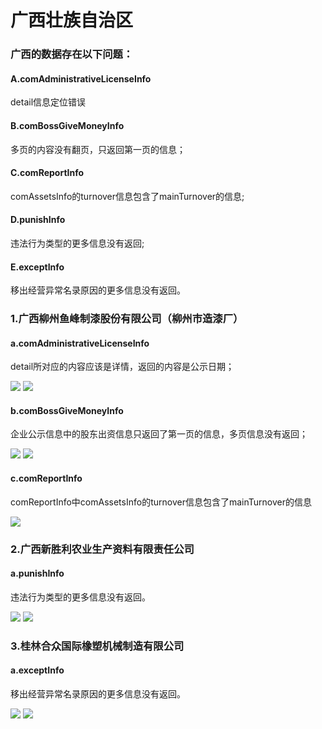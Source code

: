 # 广西壮族自治区
### 广西的数据存在以下问题：
#### A.comAdministrativeLicenseInfo
detail信息定位错误
#### B.comBossGiveMoneyInfo
多页的内容没有翻页，只返回第一页的信息；
#### C.comReportInfo
comAssetsInfo的turnover信息包含了mainTurnover的信息;
#### D.punishInfo
违法行为类型的更多信息没有返回;
#### E.exceptInfo
移出经营异常名录原因的更多信息没有返回。
### 1.广西柳州鱼峰制漆股份有限公司（柳州市造漆厂）
#### a.comAdministrativeLicenseInfo
detail所对应的内容应该是详情，返回的内容是公示日期；

![](http://o7qrps1cr.bkt.clouddn.com/%E5%B1%8F%E5%B9%95%E5%BF%AB%E7%85%A7%202016-07-03%20%E4%B8%8B%E5%8D%886.49.42.png)
![](http://o7qrps1cr.bkt.clouddn.com/%E5%B1%8F%E5%B9%95%E5%BF%AB%E7%85%A7%202016-07-03%20%E4%B8%8B%E5%8D%886.49.47.png)

#### b.comBossGiveMoneyInfo
企业公示信息中的股东出资信息只返回了第一页的信息，多页信息没有返回；

![](http://o7qrps1cr.bkt.clouddn.com/%E5%B1%8F%E5%B9%95%E5%BF%AB%E7%85%A7%202016-07-03%20%E4%B8%8B%E5%8D%886.55.39.png)
![](http://o7qrps1cr.bkt.clouddn.com/%E5%B1%8F%E5%B9%95%E5%BF%AB%E7%85%A7%202016-07-03%20%E4%B8%8B%E5%8D%886.55.44.png)

#### c.comReportInfo
comReportInfo中comAssetsInfo的turnover信息包含了mainTurnover的信息

![](http://o7qrps1cr.bkt.clouddn.com/%E5%B1%8F%E5%B9%95%E5%BF%AB%E7%85%A7%202016-07-03%20%E4%B8%8B%E5%8D%886.59.40.png)

### 2.广西新胜利农业生产资料有限责任公司
#### a.punishInfo
违法行为类型的更多信息没有返回。

![](http://o7qrps1cr.bkt.clouddn.com/%E5%B1%8F%E5%B9%95%E5%BF%AB%E7%85%A7%202016-07-03%20%E4%B8%8B%E5%8D%888.53.24.png)
![](http://o7qrps1cr.bkt.clouddn.com/%E5%B1%8F%E5%B9%95%E5%BF%AB%E7%85%A7%202016-07-03%20%E4%B8%8B%E5%8D%888.53.29.png)

### 3.桂林合众国际橡塑机械制造有限公司
#### a.exceptInfo
移出经营异常名录原因的更多信息没有返回。

![](http://o7qrps1cr.bkt.clouddn.com/%E5%B1%8F%E5%B9%95%E5%BF%AB%E7%85%A7%202016-07-03%20%E4%B8%8B%E5%8D%889.01.05.png)
![](http://o7qrps1cr.bkt.clouddn.com/%E5%B1%8F%E5%B9%95%E5%BF%AB%E7%85%A7%202016-07-03%20%E4%B8%8B%E5%8D%889.01.10.png)



